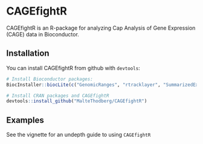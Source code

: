 # CAGEfightR

CAGEfightR is an R-package for analyzing Cap Analysis of Gene Expression (CAGE) data in Bioconductor. 

## Installation

You can install CAGEfightR from github with `devtools`:

``` r
# Install Bioconductor packages:
BiocInstaller::biocLite(c("GenomicRanges", "rtracklayer", "SummarizedExperiment", "BiocGenerics", "S4Vectors", "IRanges", "GenomeInfoDb", "GenomicFeatures", "TxDb.Mmusculus.UCSC.mm9.knownGene,", "org.Mm.eg.db,", "BiocParallel", "GenomicFiles", "Gviz"))

# Install CRAN packages and CAGEfightR
devtools::install_github("MalteThodberg/CAGEfightR")
```

## Examples

See the vignette for an undepth guide to using `CAGEfightR`
